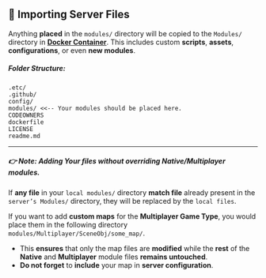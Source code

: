 ## 📁 Importing Server Files

Anything **placed** in the `modules/` directory will be copied to the `Modules/` directory in **[Docker Container](https://www.docker.com/resources/what-container/)**. This includes custom **scripts**, **assets**, **configurations**, or even **new modules**.

##### Folder Structure:
```
.etc/
.github/
config/
modules/ <<-- Your modules should be placed here.
CODEOWNERS
dockerfile
LICENSE
readme.md
```

---

##### 👉 Note: Adding Your files without overriding Native/Multiplayer modules.

If **any file** in your `local modules/` directory **match file** already present in the `server’s Modules/` directory, they will be replaced by the `local files`.

If you want to add **custom maps** for the **Multiplayer Game Type**, you would place them in the following directory `modules/Multiplayer/SceneObj/some_map/`.
- This **ensures** that only the map files are **modified** while the **rest** of the **Native** and **Multiplayer** module files **remains untouched**.
- **Do not forget** to **include** your map in **server configuration**.